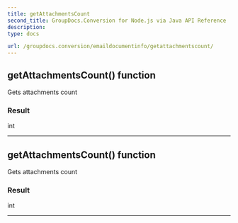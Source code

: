 ```yaml
---
title: getAttachmentsCount
second_title: GroupDocs.Conversion for Node.js via Java API Reference
description: 
type: docs

url: /groupdocs.conversion/emaildocumentinfo/getattachmentscount/
---
```


## getAttachmentsCount()  function
Gets attachments count

### Result
int


---


## getAttachmentsCount()  function
Gets attachments count

### Result
int


---


